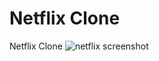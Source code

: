 # Netflix Clone
Netflix Clone
![netflix screenshot](https://user-images.githubusercontent.com/24326243/35011563-76624286-fabb-11e7-8a3c-8060c99763e4.png)
